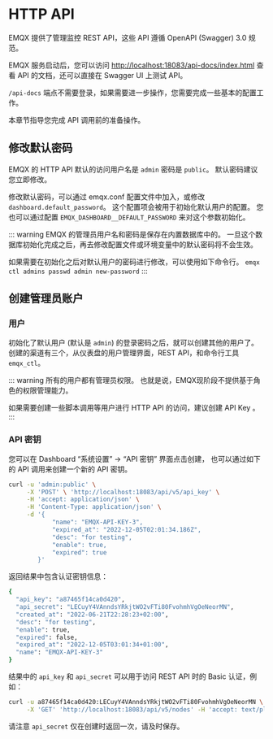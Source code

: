 # HTTP API

EMQX 提供了管理监控 REST API，这些 API 遵循 OpenAPI (Swagger) 3.0 规范。

EMQX 服务启动后，您可以访问 [http://localhost:18083/api-docs/index.html](http://localhost:18083/api-docs/index.html)
查看 API 的文档，还可以直接在 Swagger UI 上测试 API。

`/api-docs` 端点不需要登录，如果需要进一步操作，您需要完成一些基本的配置工作。

本章节指导您完成 API 调用前的准备操作。

## 修改默认密码

EMQX 的 HTTP API 默认的访问用户名是 `admin` 密码是 `public`。
默认密码建议您立即修改。

修改默认密码，可以通过 emqx.conf 配置文件中加入，或修改 `dashboard.default_password`。
这个配置项会被用于初始化默认用户的配置。
您也可以通过配置 `EMQX_DASHBOARD__DEFAULT_PASSWORD` 来对这个参数初始化。

::: warning
EMQX 的管理员用户名和密码是保存在内置数据库中的。
一旦这个数据库初始化完成之后，再去修改配置文件或环境变量中的默认密码将不会生效。

如果需要在初始化之后对默认用户的密码进行修改，可以使用如下命令行。
`emqx ctl admins passwd admin new-password`
:::

## 创建管理员账户

### 用户

初始化了默认用户 (默认是 `admin`) 的登录密码之后，就可以创建其他的用户了。
创建的渠道有三个，从仪表盘的用户管理界面，REST API，和命令行工具 `emqx_ctl`。

::: warning
所有的用户都有管理员权限。
也就是说，EMQX现阶段不提供基于角色的权限管理能力。

如果需要创建一些脚本调用等用户进行 HTTP API 的访问，建议创建 API Key 。
:::

### API 密钥

您可以在 Dashboard “系统设置” -> “API 密钥” 界面点击创建，
也可以通过如下的 API 调用来创建一个新的 API 密钥。

```bash
curl -u 'admin:public' \
     -X 'POST' \ 'http://localhost:18083/api/v5/api_key' \
     -H 'accept: application/json' \
     -H 'Content-Type: application/json' \
     -d '{
            "name": "EMQX-API-KEY-3",
            "expired_at": "2022-12-05T02:01:34.186Z",
            "desc": "for testing",
            "enable": true,
            "expired": true
        }'
```

返回结果中包含认证密钥信息：

```bash
{
  "api_key": "a87465f14ca0d420",
  "api_secret": "LECuyY4VAnndsYRkjtWO2vFTi80FvohmhVgOeNeorMN",
  "created_at": "2022-06-21T22:28:23+02:00",
  "desc": "for testing",
  "enable": true,
  "expired": false,
  "expired_at": "2022-12-05T03:01:34+01:00",
  "name": "EMQX-API-KEY-3"
}
```

结果中的 `api_key` 和 `api_secret` 可以用于访问 REST API 时的 Basic 认证，例如：

```bash
curl -u a87465f14ca0d420:LECuyY4VAnndsYRkjtWO2vFTi80FvohmhVgOeNeorMN \
     -X 'GET' 'http://localhost:18083/api/v5/nodes' -H 'accept: text/plain'
```

请注意 `api_secret` 仅在创建时返回一次，请及时保存。
